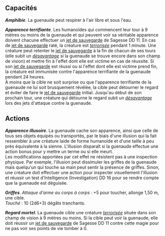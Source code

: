 ## Capacités
_**Amphibie**_. La guenaude peut respirer à l'air libre et sous l'eau.

_**Apparence terrifiante**_. Les humanoïdes qui commencent leur tour à 9 mètres ou moins de la guenaude et qui peuvent voir sa véritable apparence doivent chacune effectuer un [jet de sauvegarde](/utiliser-les-caracteristiques/#jets-de-sauvegarde) de Sagesse DD 11. En cas de [jet de sauvegarde](/utiliser-les-caracteristiques/#jets-de-sauvegarde) raté, la créature est [_terrorisée_](/gerer-la-sante-du-personnage/#terrorise) pendant 1 minute. Une créature peut retenter le [jet de sauvegarde](/utiliser-les-caracteristiques/#jets-de-sauvegarde) à la fin de chacun de ses tours (elle subit un [_désavantage_](/utiliser-les-caracteristiques/#avantage-et-desavantage) si la guenaude se trouve encore dans son champ de vision) et mettre fin à l'effet dont elle est victime en cas de réussite. Si son [jet de sauvegarde](/utiliser-les-caracteristiques/#jets-de-sauvegarde) est réussi ou si l'effet dont elle est victime prend fin, la créature est immunisée contre l'apparence terrifiante de la guenaude pendant 24 heures.  
À moins que la cible ne soit surprise ou que l'apparence terrifiante de la guenaude ne lui soit brusquement révélée, la cible peut détourner le regard et éviter de faire le [jet de sauvegarde](/utiliser-les-caracteristiques/#jets-de-sauvegarde) initial. Jusqu'au début de son prochain tour, une créature qui détourne le regard subit un [_désavantage_](/utiliser-les-caracteristiques/#avantage-et-desavantage) lors des jets d'attaque contre la guenaude.

## Actions
_**Apparence illusoire**_. La guenaude cache son apparence, ainsi que celle de tous ses objets équipés ou transportés, par le biais d'une illusion qui la fait ressembler à une créature laide de forme humanoïde et d'une taille à peu près équivalente à la sienne. L'illusion disparaît si la guenaude effectue une action bonus pour y mettre un terme ou si elle meurt.  
Les modifications apportées par cet effet ne résistent pas à une inspection physique. Par exemple, l'illusion peut dissimuler les griffes de la guenaude mais quelqu'un qui touche sa main peut sentir la présence de griffes. Sinon, une créature doit effectuer une action pour inspecter visuellement l'illusion et réussir un test d'Intelligence (Investigation) DD 16 pour se rendre compte que la guenaude est déguisée.

_**Griffes**_. _Attaque d'arme au corps à corps_ : +5 pour toucher, allonge 1,50 m, une cible.  
_Touché_ : 10 (2d6+3) dégâts tranchants.

_**Regard mortel**_. La guenaude cible une créature [_terrorisée_](/gerer-la-sante-du-personnage/#terrorise) située dans son champ de vision à 9 mètres ou moins. Si la cible peut voir la guenaude, elle doit réussir un [jet de sauvegarde](/utiliser-les-caracteristiques/#jets-de-sauvegarde) de Sagesse DD 11 contre cette magie pour ne pas voir ses points de vie tomber à 0.
